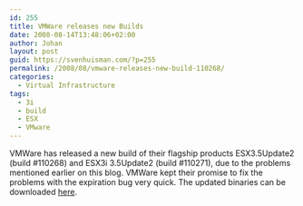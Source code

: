 ```yaml
---
id: 255
title: VMWare releases new Builds
date: 2008-08-14T13:48:06+02:00
author: Johan
layout: post
guid: https://svenhuisman.com/?p=255
permalink: /2008/08/vmware-releases-new-build-110268/
categories:
  - Virtual Infrastructure
tags:
  - 3i
  - build
  - ESX
  - VMware
---
```

VMWare has released a new build of their flagship products ESX3.5Update2 (build #110268) and ESX3i 3.5Update2 (build #110271), due to the problems mentioned earlier on this blog. VMWare kept their promise to fix the problems with the expiration bug very quick. The updated binaries can be downloaded <a href="https://www.vmware.com/download/vi/" target="_blank">here</a>.